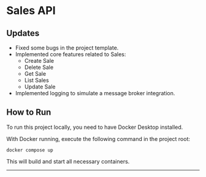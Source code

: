 # Sales API

## Updates

- Fixed some bugs in the project template.
- Implemented core features related to Sales:
  - Create Sale
  - Delete Sale
  - Get Sale
  - List Sales
  - Update Sale
- Implemented logging to simulate a message broker integration.

## How to Run

To run this project locally, you need to have Docker Desktop installed.

With Docker running, execute the following command in the project root:

    docker compose up

This will build and start all necessary containers.
****
